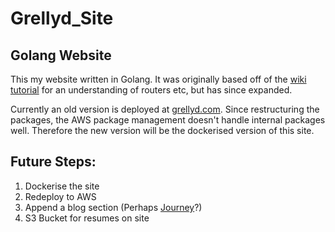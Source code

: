# Grellyd_Site
## Golang Website

This my website written in Golang. It was originally based off of the [wiki tutorial](https://golang.org/doc/articles/wiki/) for an understanding of routers etc, but has since expanded.

Currently an old version is deployed at [grellyd.com](http://grellyd.com). Since restructuring the packages, the AWS package management doesn't handle internal packages well. Therefore the new version will be the dockerised version of this site. 

## Future Steps:
1. Dockerise the site
2. Redeploy to AWS
3. Append a blog section (Perhaps [Journey](https://kabukky.github.io/journey/)?)
4. S3 Bucket for resumes on site
